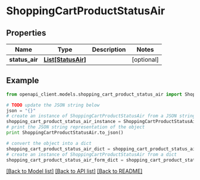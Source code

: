 # ShoppingCartProductStatusAir


## Properties
Name | Type | Description | Notes
------------ | ------------- | ------------- | -------------
**status_air** | [**List[StatusAir]**](StatusAir.md) |  | [optional] 

## Example

```python
from openapi_client.models.shopping_cart_product_status_air import ShoppingCartProductStatusAir

# TODO update the JSON string below
json = "{}"
# create an instance of ShoppingCartProductStatusAir from a JSON string
shopping_cart_product_status_air_instance = ShoppingCartProductStatusAir.from_json(json)
# print the JSON string representation of the object
print ShoppingCartProductStatusAir.to_json()

# convert the object into a dict
shopping_cart_product_status_air_dict = shopping_cart_product_status_air_instance.to_dict()
# create an instance of ShoppingCartProductStatusAir from a dict
shopping_cart_product_status_air_form_dict = shopping_cart_product_status_air.from_dict(shopping_cart_product_status_air_dict)
```
[[Back to Model list]](../README.md#documentation-for-models) [[Back to API list]](../README.md#documentation-for-api-endpoints) [[Back to README]](../README.md)


